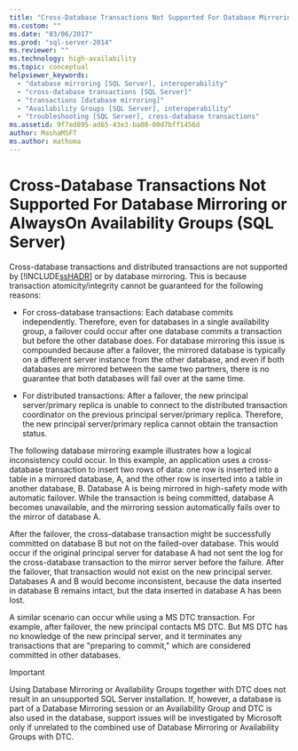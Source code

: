 ```yaml
---
title: "Cross-Database Transactions Not Supported For Database Mirroring or AlwaysOn Availability Groups (SQL Server) | Microsoft Docs"
ms.custom: ""
ms.date: "03/06/2017"
ms.prod: "sql-server-2014"
ms.reviewer: ""
ms.technology: high-availability
ms.topic: conceptual
helpviewer_keywords: 
  - "database mirroring [SQL Server], interoperability"
  - "cross-database transactions [SQL Server]"
  - "transactions [database mirroring]"
  - "Availability Groups [SQL Server], interoperability"
  - "troubleshooting [SQL Server], cross-database transactions"
ms.assetid: 9f7ed895-ad65-43e3-ba08-00d7bff1456d
author: MashaMSFT
ms.author: mathoma
---
```

# Cross-Database Transactions Not Supported For Database Mirroring or AlwaysOn Availability Groups (SQL Server)
  Cross-database transactions and distributed transactions are not supported by [!INCLUDE[ssHADR](../../../includes/sshadr-md.md)] or by database mirroring. This is because transaction atomicity/integrity cannot be guaranteed for the following reasons:  
  
-   For cross-database transactions: Each database commits independently. Therefore, even for databases in a single availability group, a failover could occur after one database commits a transaction but before the other database does. For database mirroring this issue is compounded because after a failover, the mirrored database is typically on a different server instance from the other database, and  even if both databases are mirrored between the same two partners, there is no guarantee that both databases will fail over at the same time.  
  
-   For distributed transactions: After a failover, the new principal server/primary replica is unable to connect to the distributed transaction coordinator on the previous principal server/primary replica. Therefore, the new principal server/primary replica cannot obtain the transaction status.  
  
 The following database mirroring example illustrates how a logical inconsistency could occur. In this example, an application uses a cross-database transaction to insert two rows of data: one row is inserted into a table in a mirrored database, A, and the other row is inserted into a table in another database, B. Database A is being mirrored in high-safety mode with automatic failover. While the transaction is being committed, database A becomes unavailable, and the mirroring session automatically fails over to the mirror of database A.  
  
 After the failover, the cross-database transaction might be successfully committed on database B but not on the failed-over database. This would occur if the original principal server for database A had not sent the log for the cross-database transaction to the mirror server before the failure. After the failover, that transaction would not exist on the new principal server. Databases A and B would become inconsistent, because the data inserted in database B remains intact, but the data inserted in database A has been lost.  
  
 A similar scenario can occur while using a MS DTC transaction. For example, after failover, the new principal contacts MS DTC. But MS DTC has no knowledge of the new principal server, and it terminates any transactions that are "preparing to commit," which are considered committed in other databases.  
  
> [!IMPORTANT]  
>  Using Database Mirroring or Availability Groups together with DTC does not result in an unsupported SQL Server installation. If, however, a database is part of a Database Mirroring session or an Availability Group and DTC is also used in the database, support issues will be investigated by Microsoft only if unrelated to the combined use of Database Mirroring or Availability Groups with DTC.  
  
  
